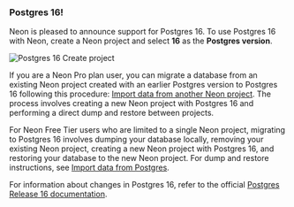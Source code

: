 ### Postgres 16!

Neon is pleased to announce support for Postgres 16. To use Postgres 16 with Neon, create a Neon project and select **16** as the **Postgres version**.

![Postgres 16 Create project](/docs/relnotes/postgres_16.png)

If you are a Neon Pro plan user, you can migrate a database from an existing Neon project created with an earlier Postgres version to Postgres 16 following this procedure: [Import data from another Neon project](/docs/import/import-from-neon). The process involves creating a new Neon project with Postgres 16 and performing a direct dump and restore between projects.

For Neon Free Tier users who are limited to a single Neon project, migrating to Postgres 16 involves dumping your database locally, removing your existing Neon project, creating a new Neon project with Postgres 16, and restoring your database to the new Neon project. For dump and restore instructions, see [Import data from Postgres](/docs/import/import-from-postgres).

For information about changes in Postgres 16, refer to the official [Postgres Release 16 documentation](https://www.postgresql.org/docs/16/release-16.html).
